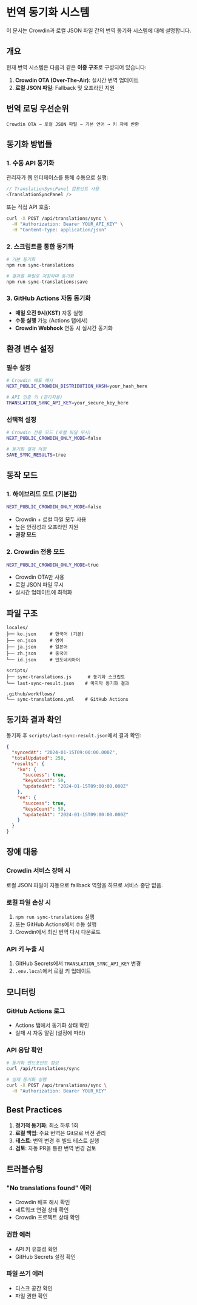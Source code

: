 # 번역 동기화 시스템

이 문서는 Crowdin과 로컬 JSON 파일 간의 번역 동기화 시스템에 대해 설명합니다.

## 개요

현재 번역 시스템은 다음과 같은 **이중 구조**로 구성되어 있습니다:

1. **Crowdin OTA (Over-The-Air)**: 실시간 번역 업데이트
2. **로컬 JSON 파일**: Fallback 및 오프라인 지원

## 번역 로딩 우선순위

```
Crowdin OTA → 로컬 JSON 파일 → 기본 언어 → 키 자체 반환
```

## 동기화 방법들

### 1. 수동 API 동기화

관리자가 웹 인터페이스를 통해 수동으로 실행:

```typescript
// TranslationSyncPanel 컴포넌트 사용
<TranslationSyncPanel />
```

또는 직접 API 호출:

```bash
curl -X POST /api/translations/sync \
  -H "Authorization: Bearer YOUR_API_KEY" \
  -H "Content-Type: application/json"
```

### 2. 스크립트를 통한 동기화

```bash
# 기본 동기화
npm run sync-translations

# 결과를 파일로 저장하며 동기화
npm run sync-translations:save
```

### 3. GitHub Actions 자동 동기화

- **매일 오전 9시(KST)** 자동 실행
- **수동 실행** 가능 (Actions 탭에서)
- **Crowdin Webhook** 연동 시 실시간 동기화

## 환경 변수 설정

### 필수 설정

```bash
# Crowdin 배포 해시
NEXT_PUBLIC_CROWDIN_DISTRIBUTION_HASH=your_hash_here

# API 인증 키 (관리자용)
TRANSLATION_SYNC_API_KEY=your_secure_key_here
```

### 선택적 설정

```bash
# Crowdin 전용 모드 (로컬 파일 무시)
NEXT_PUBLIC_CROWDIN_ONLY_MODE=false

# 동기화 결과 저장
SAVE_SYNC_RESULTS=true
```

## 동작 모드

### 1. 하이브리드 모드 (기본값)

```bash
NEXT_PUBLIC_CROWDIN_ONLY_MODE=false
```

- Crowdin + 로컬 파일 모두 사용
- 높은 안정성과 오프라인 지원
- **권장 모드**

### 2. Crowdin 전용 모드

```bash
NEXT_PUBLIC_CROWDIN_ONLY_MODE=true
```

- Crowdin OTA만 사용
- 로컬 JSON 파일 무시
- 실시간 업데이트에 최적화

## 파일 구조

```
locales/
├── ko.json     # 한국어 (기본)
├── en.json     # 영어
├── ja.json     # 일본어
├── zh.json     # 중국어
└── id.json     # 인도네시아어

scripts/
├── sync-translations.js      # 동기화 스크립트
└── last-sync-result.json    # 마지막 동기화 결과

.github/workflows/
└── sync-translations.yml    # GitHub Actions
```

## 동기화 결과 확인

동기화 후 `scripts/last-sync-result.json`에서 결과 확인:

```json
{
  "syncedAt": "2024-01-15T09:00:00.000Z",
  "totalUpdated": 250,
  "results": {
    "ko": {
      "success": true,
      "keysCount": 50,
      "updatedAt": "2024-01-15T09:00:00.000Z"
    },
    "en": {
      "success": true,
      "keysCount": 50,
      "updatedAt": "2024-01-15T09:00:00.000Z"
    }
  }
}
```

## 장애 대응

### Crowdin 서비스 장애 시

로컬 JSON 파일이 자동으로 fallback 역할을 하므로 서비스 중단 없음.

### 로컬 파일 손상 시

1. `npm run sync-translations` 실행
2. 또는 GitHub Actions에서 수동 실행
3. Crowdin에서 최신 번역 다시 다운로드

### API 키 누출 시

1. GitHub Secrets에서 `TRANSLATION_SYNC_API_KEY` 변경
2. `.env.local`에서 로컬 키 업데이트

## 모니터링

### GitHub Actions 로그

- Actions 탭에서 동기화 상태 확인
- 실패 시 자동 알림 (설정에 따라)

### API 응답 확인

```bash
# 동기화 엔드포인트 정보
curl /api/translations/sync

# 실제 동기화 실행
curl -X POST /api/translations/sync \
  -H "Authorization: Bearer YOUR_KEY"
```

## Best Practices

1. **정기적 동기화**: 최소 하루 1회
2. **로컬 백업**: 주요 번역은 Git으로 버전 관리
3. **테스트**: 번역 변경 후 빌드 테스트 실행
4. **검토**: 자동 PR을 통한 번역 변경 검토

## 트러블슈팅

### "No translations found" 에러

- Crowdin 배포 해시 확인
- 네트워크 연결 상태 확인
- Crowdin 프로젝트 상태 확인

### 권한 에러

- API 키 유효성 확인
- GitHub Secrets 설정 확인

### 파일 쓰기 에러

- 디스크 공간 확인
- 파일 권한 확인 